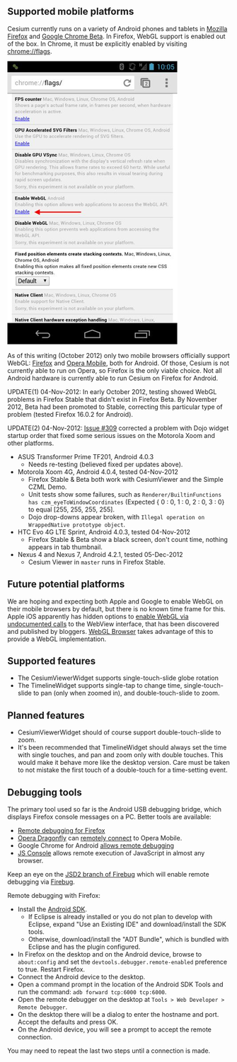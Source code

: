## Supported mobile platforms

Cesium currently runs on a variety of Android phones and tablets in [Mozilla Firefox](https://play.google.com/store/apps/details?id=org.mozilla.firefox) and [Google Chrome Beta](https://play.google.com/store/apps/details?id=com.chrome.beta).  In Firefox, WebGL support is enabled out of the box.  In Chrome, it must be explicitly enabled by visiting [chrome://flags](chrome://flags).

![Enabling WebGL in Chrome Beta](mobile/Chrome-Beta-WebGL.jpg)

As of this writing (October 2012) only two mobile browsers officially support WebGL:
[Firefox](https://play.google.com/store/apps/details?id=org.mozilla.firefox) and
[Opera Mobile](https://play.google.com/store/apps/details?id=com.opera.browser), both
for Android.  Of those, Cesium is not currently able to run on Opera, so Firefox is
the only viable choice.  Not all Android hardware is currently able to run Cesium
on Firefox for Android.

UPDATE(1) 04-Nov-2012: In early October 2012, testing showed WebGL problems in Firefox Stable
that didn't exist in Firefox Beta.  By November 2012, Beta had been promoted to Stable,
correcting this particular type of problem (tested Firefox 16.0.2 for Android).

UPDATE(2) 04-Nov-2012: [Issue #309](https://github.com/AnalyticalGraphicsInc/cesium/pull/309)
corrected a problem with Dojo widget startup order that fixed some serious issues on the
Motorola Xoom and other platforms.

* ASUS Transformer Prime TF201, Android 4.0.3
   * Needs re-testing (believed fixed per updates above).
* Motorola Xoom 4G, Android 4.0.4, tested 04-Nov-2012
   * Firefox Stable & Beta both work with CesiumViewer and the Simple CZML Demo.
   * Unit tests show some failures, such as `Renderer/BuiltinFunctions has czm_eyeToWindowCoordinates` (Expected { 0 : 0, 1 : 0, 2 : 0, 3 : 0} to equal [255, 255, 255, 255].
   * Dojo drop-downs appear broken, with `Illegal operation on WrappedNative prototype object`.
* HTC Evo 4G LTE Sprint, Android 4.0.3, tested 04-Nov-2012
   * Firefox Stable & Beta show a black screen, don't count time, nothing appears in tab thumbnail.
* Nexus 4 and Nexus 7, Android 4.2.1, tested 05-Dec-2012
   * Cesium Viewer in `master` runs in Firefox Stable.

## Future potential platforms

We are hoping and expecting both Apple and Google to enable WebGL on their mobile browsers
by default, but there is no known time frame for this.  Apple iOS apparently has hidden
options to [enable WebGL via undocumented calls](http://atnan.com/blog/2011/11/03/enabling-and-using-webgl-on-ios/)
to the WebView interface, that has been discovered and published by
bloggers.  [WebGL Browser](http://benvanik.github.com/WebGLBrowser/) takes
advantage of this to provide a WebGL implementation.

## Supported features

* The CesiumViewerWidget supports single-touch-slide globe rotation
* The TimelineWidget supports single-tap to change time, single-touch-slide to pan (only when zoomed in), and double-touch-slide to zoom.

## Planned features

* CesiumViewerWidget should of course support double-touch-slide to zoom.
* It's been recommended that TimelineWidget should always set the time with single touches, and pan and zoom only with double touches.  This would make it behave more like the desktop version.  Care must be taken to not mistake the first touch of a double-touch for a time-setting event.

## Debugging tools

The primary tool used so far is the Android USB debugging bridge, which displays Firefox console messages on a PC.  Better tools are available:

* [Remote debugging for Firefox](https://hacks.mozilla.org/2012/08/remote-debugging-on-firefox-for-android/)
* [Opera Dragonfly](http://www.opera.com/dragonfly/documentation/) can [remotely connect](http://www.opera.com/dragonfly/documentation/remote/) to Opera Mobile.
* Google Chrome for Android [allows remote debugging](https://developers.google.com/chrome/mobile/docs/debugging)
* [JS Console](http://jsconsole.com/) allows remote execution of JavaScript in almost any browser.

Keep an eye on the [JSD2 branch of Firebug](https://github.com/firebug/firebug/commits/jsd2) which
will enable remote debugging via [Firebug](https://getfirebug.com/).

Remote debugging with Firefox:
* Install the [Android SDK](http://developer.android.com/sdk/index.html).
    * If Eclipse is already installed or you do not plan to develop with Eclipse, expand "Use an Existing IDE" and download/install the SDK tools.
    * Otherwise, download/install the "ADT Bundle", which is bundled with Eclipse and has the plugin configured.
* In Firefox on the desktop and on the Android device, browse to `about:config` and set the `devtools.debugger.remote-enabled` preference to true. Restart Firefox.
* Connect the Android device to the desktop.
* Open a command prompt in the location of the Android SDK Tools and run the command: `adb forward tcp:6000 tcp:6000`.
* Open the remote debugger on the desktop at `Tools > Web Developer > Remote Debugger`.
* On the desktop there will be a dialog to enter the hostname and port. Accept the defaults and press OK.
* On the Android device, you will see a prompt to accept the remote connection.

You may need to repeat the last two steps until a connection is made.